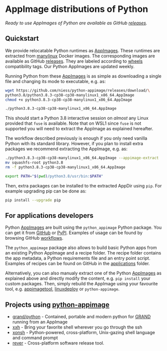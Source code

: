 # AppImage distributions of Python

_Ready to use AppImages of Python are available as GitHub [releases][RELEASES]._

## Quickstart

We provide relocatable Python runtimes as [AppImages][APPIMAGE]. These runtimes
are extracted from [manylinux][MANYLINUX] Docker images. The corresponding
images are available as GitHub [releases][RELEASES]. They are labeled according
to [wheels][WHEEL] compatibility tags. Our Python AppImages are updated
weekly.

Running Python from these [AppImages][APPIMAGE] is as simple as downloading a
single file and changing its mode to executable, e.g.  as:

```sh
wget https://github.com/niess/python-appimage/releases/download/\
python3.8/python3.8.3-cp38-cp38-manylinux1_x86_64.AppImage
chmod +x python3.8.3-cp38-cp38-manylinux1_x86_64.AppImage

./python3.8.3-cp38-cp38-manylinux1_x86_64.AppImage
```

This should start a Python 3.8 interactive session on _almost_ any Linux
provided that `fuse` is available. Note that on WSL1 since `fuse` is not
supported you will need to extract the AppImage as explained hereafter.

The workflow described previously is enough if you only need vanilla Python with
its standard library.  However, if you plan to install extra packages we
recommend extracting the AppImage, e.g. as:

```sh
./python3.8.3-cp38-cp38-manylinux1_x86_64.AppImage --appimage-extract
mv squashfs-root python3.8
rm -f python3.8.3-cp38-cp38-manylinux1_x86_64.AppImage

export PATH="$(pwd)/python3.8/usr/bin:$PATH"
```

Then, extra packages can be installed to the extracted AppDir using `pip`. For
example upgrading pip can be done as:

```sh
pip install --upgrade pip
```

## For applications developers

Python [AppImages][APPIMAGE] are built using the `python_appimage` Python
package. You can get it from [GitHub][GITHUB] or [PyPI][PYPI]. Examples of usage
can be found by browsing GitHub [workflows][WORKFLOWS].

The `python_appimage` package also allows to build basic Python apps from an
existing Python AppImage and a recipe folder. The recipe folder contains the
app metadata, a Python requirements file and an entry point script. Examples of
recipes can be found on GitHub in the [applications][APPLICATIONS] folder.

Alternatively, you can also manualy extract one of the Python [AppImages][APPIMAGE]
as explained above and directly modify the content, e.g. `pip install` your custom
packages. Then, simply rebuild the AppImage using your favourite tool, e.g.
[appimagetool][APPIMAGETOOL], [linuxdeploy][LINUXDEPLOY] or `python-appimage`.

## Projects using [python-appimage][PYTHON_APPIMAGE]
* [grand/python](https://github.com/grand-mother/python) - Contained, portable
  and modern python for [GRAND][GRAND] running from an AppImage
* [xxh](https://github.com/xxh/xxh) - Bring your favorite shell wherever you go
  through the ssh 
* [xonsh](https://github.com/xonsh/xonsh) - Python-powered, cross-platform, Unix-gazing 
  shell language and command prompt
* [rever](https://github.com/regro/rever) - Cross-platform software release tool.


[APPIMAGE]: https://appimage.org
[APPIMAGETOOL]: https://appimage.github.io/appimagetool
[APPLICATIONS]: https://github.com/niess/python-appimage/tree/master/applications
[GITHUB]: https://github.com/niess/python-appimage
[LINUXDEPLOY]: https://github.com/linuxdeploy/linuxdeploy
[MANYLINUX]: https://github.com/pypa/manylinux
[PYPI]: https://pypi.org/project/python-appimage
[RELEASES]: https://github.com/niess/python-appimage/releases
[WHEEL]: https://pythonwheels.com
[WORKFLOWS]: https://github.com/niess/python-appimage/tree/master/.github/workflows
[GRAND]: http://grand.cnrs.fr
[PYTHON_APPIMAGE]: https://github.com/niess/python-appimage
